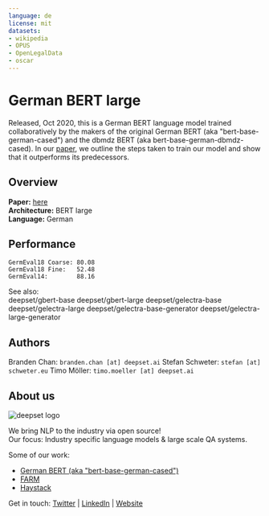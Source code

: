 ```yaml
---
language: de
license: mit
datasets:
- wikipedia
- OPUS
- OpenLegalData
- oscar
---
```


# German BERT large

Released, Oct 2020, this is a German BERT language model trained collaboratively by the makers of the original German BERT (aka "bert-base-german-cased") and the dbmdz BERT (aka bert-base-german-dbmdz-cased). In our [paper](https://arxiv.org/pdf/2010.10906.pdf), we outline the steps taken to train our model and show that it outperforms its predecessors.  

## Overview  
**Paper:** [here](https://arxiv.org/pdf/2010.10906.pdf)  
**Architecture:** BERT large  
**Language:** German  

## Performance  
```
GermEval18 Coarse: 80.08
GermEval18 Fine:   52.48
GermEval14:        88.16
```

See also:  
deepset/gbert-base
deepset/gbert-large
deepset/gelectra-base
deepset/gelectra-large
deepset/gelectra-base-generator
deepset/gelectra-large-generator

## Authors
Branden Chan: `branden.chan [at] deepset.ai`
Stefan Schweter: `stefan [at] schweter.eu`
Timo Möller: `timo.moeller [at] deepset.ai`

## About us
![deepset logo](https://raw.githubusercontent.com/deepset-ai/FARM/master/docs/img/deepset_logo.png)

We bring NLP to the industry via open source!  
Our focus: Industry specific language models & large scale QA systems.  
  
Some of our work: 
- [German BERT (aka "bert-base-german-cased")](https://deepset.ai/german-bert)
- [FARM](https://github.com/deepset-ai/FARM)
- [Haystack](https://github.com/deepset-ai/haystack/)

Get in touch:
[Twitter](https://twitter.com/deepset_ai) | [LinkedIn](https://www.linkedin.com/company/deepset-ai/) | [Website](https://deepset.ai)


